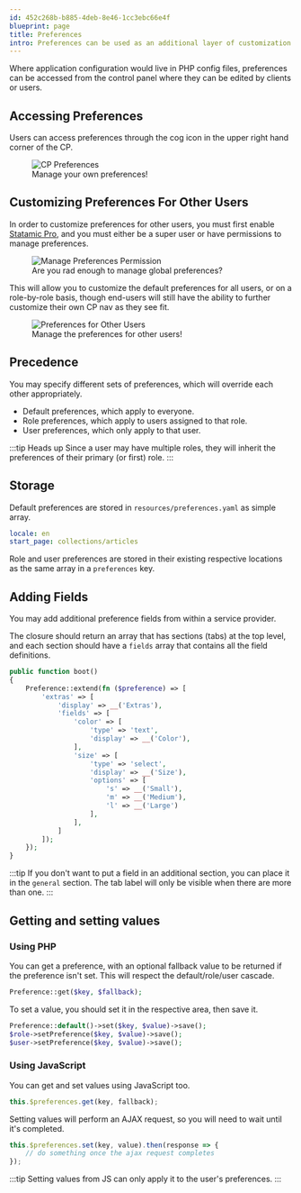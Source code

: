 ```yaml
---
id: 452c268b-b885-4deb-8e46-1cc3ebc66e4f
blueprint: page
title: Preferences
intro: Preferences can be used as an additional layer of customization intended for users and clients to edit.
---
```

Where application configuration would live in PHP config files, preferences can be accessed from the control panel where they can be edited by clients or users.

## Accessing Preferences

Users can access preferences through the cog icon in the upper right hand corner of the CP.

<figure>
    <img src="/img/preferences-nav-item.png" alt="CP Preferences">
    <figcaption>Manage your own preferences!</figcaption>
</figure>

## Customizing Preferences For Other Users

In order to customize preferences for other users, you must first enable [Statamic Pro](/tips/how-to-enable-statamic-pro), and you must either be a super user or have permissions to manage preferences.

<figure>
    <img src="/img/manage-preferences-permission.png" alt="Manage Preferences Permission">
    <figcaption>Are you rad enough to manage global preferences?</figcaption>
</figure>

This will allow you to customize the default preferences for all users, or on a role-by-role basis, though end-users will still have the ability to further customize their own CP nav as they see fit.

<figure>
    <img src="/img/preferences-other-users.png" alt="Preferences for Other Users">
    <figcaption>Manage the preferences for other users!</figcaption>
</figure>


## Precedence

You may specify different sets of preferences, which will override each other appropriately.

- Default preferences, which apply to everyone.
- Role preferences, which apply to users assigned to that role.
- User preferences, which only apply to that user.

:::tip Heads up
Since a user may have multiple roles, they will inherit the preferences of their primary (or first) role.
:::

## Storage

Default preferences are stored in `resources/preferences.yaml` as simple array.

```yaml
locale: en
start_page: collections/articles
```

Role and user preferences are stored in their existing respective locations as the same array in a `preferences` key.


## Adding Fields

You may add additional preference fields from within a service provider.

The closure should return an array that has sections (tabs) at the top level, and each section should have a `fields` array that contains all the field definitions.

```php
public function boot()
{
    Preference::extend(fn ($preference) => [
        'extras' => [
            'display' => __('Extras'),
            'fields' => [
                'color' => [
                    'type' => 'text',
                    'display' => __('Color'),
                ],
                'size' => [
                    'type' => 'select',
                    'display' => __('Size'),
                    'options' => [
                        's' => __('Small'),
                        'm' => __('Medium'),
                        'l' => __('Large')
                    ],
                ],
            ]
        ]);
    });
}
```

:::tip
If you don't want to put a field in an additional section, you can place it in the `general` section. The tab label will only be visible when there are more than one.
:::

## Getting and setting values

### Using PHP

You can get a preference, with an optional fallback value to be returned if the preference isn't set. This will respect the default/role/user cascade.

```php
Preference::get($key, $fallback);
```

To set a value, you should set it in the respective area, then save it.

```php
Preference::default()->set($key, $value)->save();
$role->setPreference($key, $value)->save();
$user->setPreference($key, $value)->save();
```

### Using JavaScript

You can get and set values using JavaScript too.

```js
this.$preferences.get(key, fallback);
```

Setting values will perform an AJAX request, so you will need to wait until it's completed.

```js
this.$preferences.set(key, value).then(response => {
    // do something once the ajax request completes
});
```

:::tip
Setting values from JS can only apply it to the user's preferences.
:::
